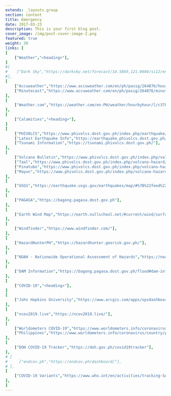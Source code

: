 ```yaml
---
extends: _layouts.group
section: content
title: Emergency
date: 2017-03-23
description: This is your first blog post.
cover_image: /img/post-cover-image-2.png
featured: true
weight: 30
links: [
[
    ["Weather","<heading>"],
]
#[
#    ["Dark Sky","https://darksky.net/forecast/14.5869,121.0604/si12/en"],
#],
[
    ["Accuweather","https://www.accuweather.com/en/ph/pasig/264876/hourly-weather-forecast/264876"],
    ["Minutecast","https://www.accuweather.com/en/ph/pasig/264876/minute-weather-forecast/264876"],
],
[
    ["Weather.com","https://weather.com/en-PH/weather/hourbyhour/l/c3784b13635e8dc4653bad5703d3c7590317cc43475d6bbbd94809d9e30ec8fe"],
],
[
    ["Calamities","<heading>"],
]
[
    ["PHIVOLCS","https://www.phivolcs.dost.gov.ph/index.php/earthquake/earthquake-information3"],
    ["Latest Earthquake Info","https://earthquake.phivolcs.dost.gov.ph/"],
    ["Tsunami Information","https://tsunami.phivolcs.dost.gov.ph/"],
],
[
    ["Volcano Bulletin","https://www.phivolcs.dost.gov.ph/index.php/volcano-hazard/volcano-bulletin2"],
    ["Taal","https://www.phivolcs.dost.gov.ph/index.php/volcano-hazard/volcano-bulletin2/taal-volcano"],
    ["Pinatubo","https://www.phivolcs.dost.gov.ph/index.php/volcano-hazard/volcano-bulletin2/pinatubo-volcano"],
    ["Mayon","https://www.phivolcs.dost.gov.ph/index.php/volcano-hazard/volcano-bulletin2/mayon-volcano"],
],
[
    ["USGS","https://earthquake.usgs.gov/earthquakes/map/#%7B%22feed%22%3A%2230day_sig%22%2C%22search%22%3Anull%2C%22listFormat%22%3A%22default%22%2C%22sort%22%3A%22newest%22%2C%22basemap%22%3A%22terrain%22%2C%22autoUpdate%22%3Atrue%2C%22restrictListToMap%22%3Afalse%2C%22timeZone%22%3A%22utc%22%2C%22mapposition%22%3A%5B%5B-78.49055166160312%2C74.8828125%5D%2C%5B78.42019327591201%2C325.1953125%5D%5D%2C%22overlays%22%3A%7B%22plates%22%3Atrue%7D%2C%22viewModes%22%3A%7B%22map%22%3Atrue%2C%22list%22%3Atrue%2C%22settings%22%3Afalse%2C%22help%22%3Afalse%7D%7D"],
],
[
    ["PAGASA","https://bagong.pagasa.dost.gov.ph"],
],
[
    ["Earth Wind Map","https://earth.nullschool.net/#current/wind/surface/level/orthographic=119.43,12.98,1301/loc=121.040,14.550"],
],
[
    ["Windfinder","https://www.windfinder.com/"],
],
[
    ["HazardHunterPH","https://hazardhunter.georisk.gov.ph/"],
],
[
    ["NOAH - Nationwide Operational Assessment of Hazards","https://noah.up.edu.ph/"],
],
[
    ["DAM Information","https://bagong.pagasa.dost.gov.ph/flood#dam-information"],
],
[
    ["COVID-19","<heading>"],
]
[
    ["John Hopkins University","https://www.arcgis.com/apps/opsdashboard/index.html#/bda7594740fd40299423467b48e9ecf6"],
],
[
    ["ncov2019.live","https://ncov2019.live/"],
],
[
    ["Worldometers COVID-19","https://www.worldometers.info/coronavirus/"],
    ["Philippines","https://www.worldometers.info/coronavirus/country/philippines/"],
],
[
    ["DOH COVID-19 Tracker","https://doh.gov.ph/covid19tracker"],
],
# [
#     ["endcov.ph","https://endcov.ph/dashboard/"],
# ],
[
    ["COVID-19 Variants","https://www.who.int/en/activities/tracking-SARS-CoV-2-variants/"],
],
]
---
```

